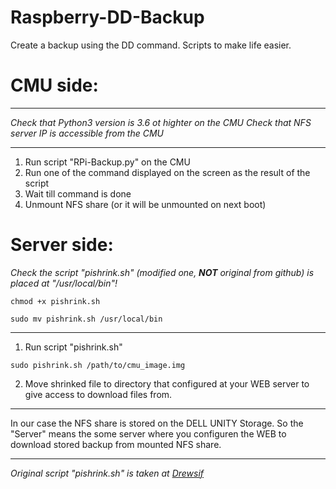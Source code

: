 # Raspberry-DD-Backup
Create a backup using the DD command. Scripts to make life easier.

# CMU side:
___
_Check that Python3 version is 3.6 ot highter on the CMU
Check that NFS server IP is accessible from the CMU_
___
1. Run script "RPi-Backup.py" on the CMU
2. Run one of the command displayed on the screen as the result of the script
3. Wait till command is done
4. Unmount NFS share (or it will be unmounted on next boot)

# Server side:
_Check the script "pishrink.sh" (modified one, **NOT** original from github) is placed at "/usr/local/bin"!_

`chmod +x pishrink.sh`

`sudo mv pishrink.sh /usr/local/bin`
___

1. Run script "pishrink.sh" 

`sudo pishrink.sh /path/to/cmu_image.img`

2. Move shrinked file to directory that configured at your WEB server to give access to download files from.

___
In our case the NFS share is stored on the DELL UNITY Storage. So the "Server" means the some server where you configuren the WEB to download stored backup from mounted NFS share.

___
_Original script "pishrink.sh" is taken at [Drewsif](https://github.com/Drewsif)_